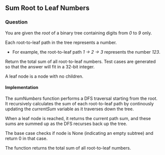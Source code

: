 ## Sum Root to Leaf Numbers

### Question

You are given the *root* of a binary tree containing digits from *0* to *9* only.

Each root-to-leaf path in the tree represents a number.

- For example, the root-to-leaf path *1 -> 2 -> 3* represents the number *123*.

Return the total sum of all root-to-leaf numbers. Test cases are generated so that the answer will fit in a 32-bit integer.

A leaf node is a node with no children.

#### Implementation

The *sumNumbers* function performs a DFS traversal starting from the root. It recursively calculates the sum of each root-to-leaf path by continously updating the *currentSum* variable as it traverses down the tree.

When a leaf node is reached, it returns the current path sum, and these sums are summed up as the DFS recurses back up the tree.

The base case checks if node is None (indicating an empty subtree) and return 0 in that case.

The function returns the total sum of all root-to-leaf numbers.